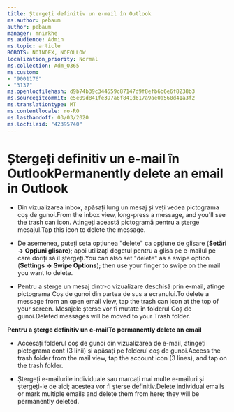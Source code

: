 ```yaml
---
title: Ștergeți definitiv un e-mail în Outlook
ms.author: pebaum
author: pebaum
manager: mnirkhe
ms.audience: Admin
ms.topic: article
ROBOTS: NOINDEX, NOFOLLOW
localization_priority: Normal
ms.collection: Adm_O365
ms.custom:
- "9001176"
- "3137"
ms.openlocfilehash: d9b74b39c344559c87147d9f8efb6b6e6f8238b3
ms.sourcegitcommit: e5e09d841fe397a6f841d617a9ae0a560d41a3f2
ms.translationtype: MT
ms.contentlocale: ro-RO
ms.lasthandoff: 03/03/2020
ms.locfileid: "42395740"
---
```

# <a name="permanently-delete-an-email-in-outlook"></a><span data-ttu-id="b29d7-102">Ștergeți definitiv un e-mail în Outlook</span><span class="sxs-lookup"><span data-stu-id="b29d7-102">Permanently delete an email in Outlook</span></span>

- <span data-ttu-id="b29d7-103">Din vizualizarea inbox, apăsați lung un mesaj și veți vedea pictograma coș de gunoi.</span><span class="sxs-lookup"><span data-stu-id="b29d7-103">From the inbox view, long-press a message, and you'll see the trash can icon.</span></span> <span data-ttu-id="b29d7-104">Atingeți această pictogramă pentru a șterge mesajul.</span><span class="sxs-lookup"><span data-stu-id="b29d7-104">Tap this icon to delete the message.</span></span>

- <span data-ttu-id="b29d7-105">De asemenea, puteți seta opțiunea "delete" ca opțiune de glisare (**Setări -> Opțiuni glisare**); apoi utilizați degetul pentru a glisa pe e-mailul pe care doriți să îl ștergeți.</span><span class="sxs-lookup"><span data-stu-id="b29d7-105">You can also set "delete" as a swipe option (**Settings -> Swipe Options**); then use your finger to swipe on the mail you want to delete.</span></span> 

- <span data-ttu-id="b29d7-106">Pentru a șterge un mesaj dintr-o vizualizare deschisă prin e-mail, atinge pictograma Coș de gunoi din partea de sus a ecranului.</span><span class="sxs-lookup"><span data-stu-id="b29d7-106">To delete a message from an open email view, tap the trash can icon at the top of your screen.</span></span> <span data-ttu-id="b29d7-107">Mesajele șterse vor fi mutate în folderul Coș de gunoi.</span><span class="sxs-lookup"><span data-stu-id="b29d7-107">Deleted messages will be moved to your Trash folder.</span></span> 

<span data-ttu-id="b29d7-108">**Pentru a șterge definitiv un e-mail**</span><span class="sxs-lookup"><span data-stu-id="b29d7-108">**To permanently delete an email**</span></span>

- <span data-ttu-id="b29d7-109">Accesați folderul coș de gunoi din vizualizarea de e-mail, atingeți pictograma cont (3 linii) și apăsați pe folderul coș de gunoi.</span><span class="sxs-lookup"><span data-stu-id="b29d7-109">Access the trash folder from the mail view, tap the account icon (3 lines), and tap on the trash folder.</span></span>

- <span data-ttu-id="b29d7-110">Ștergeți e-mailurile individuale sau marcați mai multe e-mailuri și ștergeți-le de aici; acestea vor fi șterse definitiv.</span><span class="sxs-lookup"><span data-stu-id="b29d7-110">Delete individual emails or mark multiple emails and delete them from here; they will be permanently deleted.</span></span>